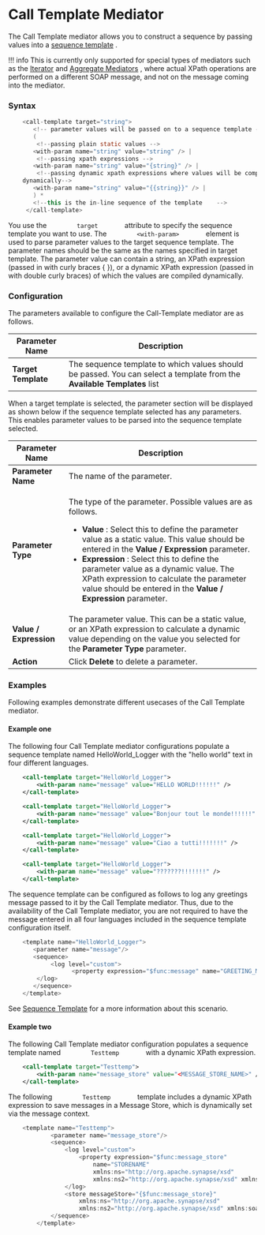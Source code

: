 # Call Template Mediator

The Call Template mediator allows you to construct a sequence by passing
values into a [sequence
template](https://docs.wso2.com/display/EI650/Sequence+Template) .

!!! info
    This is currently only supported for special types of mediators such as the [Iterator](_Iterate_Mediator_) and [Aggregate
Mediators](_Aggregate_Mediator_) , where actual XPath operations are performed on a different SOAP message, and not on the message coming into the mediator.


### Syntax

``` java
    <call-template target="string">
       <!-- parameter values will be passed on to a sequence template -->
       (
        <!--passing plain static values -->
       <with-param name="string" value="string" /> |
        <!--passing xpath expressions -->
       <with-param name="string" value="{string}" /> |
        <!--passing dynamic xpath expressions where values will be compiled
    dynamically-->
       <with-param name="string" value="{{string}}" /> |
       ) *
       <!--this is the in-line sequence of the template    -->
     </call-template>
```

You use the `         target        ` attribute to specify the sequence
template you want to use. The `         <with-param>        ` element is
used to parse parameter values to the target sequence template. The
parameter names should be the same as the names specified in target
template. The parameter value can contain a string, an XPath expression
(passed in with curly braces { }), or a dynamic XPath expression (passed
in with double curly braces) of which the values are compiled
dynamically.

### Configuration

The parameters available to configure the Call-Template mediator are as
follows.

| Parameter Name      | Description                                                                                                             |
|---------------------|-------------------------------------------------------------------------------------------------------------------------|
| **Target Template** | The sequence template to which values should be passed. You can select a template from the **Available Templates** list |

When a target template is selected, the parameter section will be
displayed as shown below if the sequence template selected has any
parameters. This enables parameter values to be parsed into the sequence
template selected.

<table>
<thead>
<tr class="header">
<th>Parameter Name</th>
<th>Description</th>
</tr>
</thead>
<tbody>
<tr class="odd">
<td><strong>Parameter Name</strong></td>
<td>The name of the parameter.</td>
</tr>
<tr class="even">
<td><strong>Parameter Type</strong></td>
<td><p>The type of the parameter. Possible values are as follows.</p>
<ul>
<li><strong>Value</strong> : Select this to define the parameter value as a static value. This value should be entered in the <strong>Value / Expression</strong> parameter.</li>
<li><strong>Expression</strong> : Select this to define the parameter value as a dynamic value. The XPath expression to calculate the parameter value should be entered in the <strong>Value / Expression</strong> parameter.</li>
</ul></td>
</tr>
<tr class="odd">
<td><strong>Value / Expression</strong></td>
<td>The parameter value. This can be a static value, or an XPath expression to calculate a dynamic value depending on the value you selected for the <strong>Parameter Type</strong> parameter.</td>
</tr>
<tr class="even">
<td><strong>Action</strong></td>
<td>Click <strong>Delete</strong> <strong></strong> to delete a parameter.</td>
</tr>
</tbody>
</table>

### Examples

Following examples demonstrate different usecases of the Call Template
mediator.

#### Example one

The following four Call Template mediator configurations populate a
sequence template named HelloWorld\_Logger with the "hello world" text
in four different languages.

``` xml
    <call-template target="HelloWorld_Logger">
        <with-param name="message" value="HELLO WORLD!!!!!!" />
    </call-template>
```

``` xml
    <call-template target="HelloWorld_Logger">
        <with-param name="message" value="Bonjour tout le monde!!!!!!" />
    </call-template>
```

``` xml
    <call-template target="HelloWorld_Logger">
        <with-param name="message" value="Ciao a tutti!!!!!!!" />
    </call-template>
```

``` xml
    <call-template target="HelloWorld_Logger">
        <with-param name="message" value="???????!!!!!!!" />
    </call-template>
```

The sequence template can be configured as follows to log any greetings
message passed to it by the Call Template mediator. Thus, due to the
availability of the Call Template mediator, you are not required to have
the message entered in all four languages included in the sequence
template configuration itself.

``` java
    <template name="HelloWorld_Logger">
       <parameter name="message"/>
       <sequence>
            <log level="custom">
                  <property expression="$func:message" name="GREETING_MESSAGE"/>
        </log>
       </sequence>
    </template>
```

See [Sequence Template](../references/templates/synapse_templates.md) for a more information about this scenario.

#### Example two

The following Call Template mediator configuration populates a sequence
template named `         Testtemp        ` with a dynamic XPath
expression.

``` xml
    <call-template target="Testtemp">
        <with-param name="message_store" value="<MESSAGE_STORE_NAME>" />
    </call-template>
```

The following `         Testtemp        ` template includes a dynamic
XPath expression to save messages in a Message Store, which is
dynamically set via the message context.

``` java
    <template name="Testtemp">
            <parameter name="message_store"/>
            <sequence>
                <log level="custom">
                    <property expression="$func:message_store"
                        name="STORENAME"
                        xmlns:ns="http://org.apache.synapse/xsd"
                        xmlns:ns2="http://org.apache.synapse/xsd" xmlns:soapenv="http://www.w3.org/2003/05/soap-envelope"/>
                </log>
                <store messageStore="{$func:message_store}"
                    xmlns:ns="http://org.apache.synapse/xsd"
                    xmlns:ns2="http://org.apache.synapse/xsd" xmlns:soapenv="http://www.w3.org/2003/05/soap-envelope"/>
            </sequence>
        </template>
```
